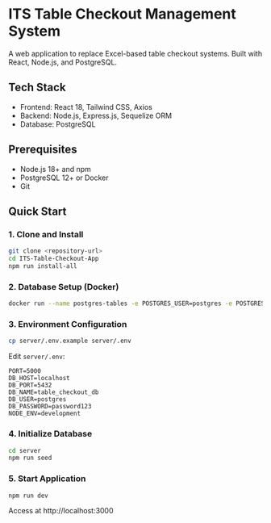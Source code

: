 # ITS Table Checkout Management System

A web application to replace Excel-based table checkout systems. Built with React, Node.js, and PostgreSQL.

## Tech Stack

- Frontend: React 18, Tailwind CSS, Axios
- Backend: Node.js, Express.js, Sequelize ORM
- Database: PostgreSQL

## Prerequisites

- Node.js 18+ and npm
- PostgreSQL 12+ or Docker
- Git

## Quick Start

### 1. Clone and Install

```bash
git clone <repository-url>
cd ITS-Table-Checkout-App
npm run install-all
```

### 2. Database Setup (Docker)

```bash
docker run --name postgres-tables -e POSTGRES_USER=postgres -e POSTGRES_PASSWORD=password123 -e POSTGRES_DB=table_checkout_db -p 5432:5432 -d postgres:13
```

### 3. Environment Configuration

```bash
cp server/.env.example server/.env
```

Edit `server/.env`:
```env
PORT=5000
DB_HOST=localhost
DB_PORT=5432
DB_NAME=table_checkout_db
DB_USER=postgres
DB_PASSWORD=password123
NODE_ENV=development
```

### 4. Initialize Database

```bash
cd server
npm run seed
```

### 5. Start Application

```bash
npm run dev
```

Access at http://localhost:3000